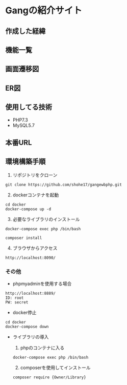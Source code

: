 # Gangの紹介サイト

## 作成した経緯

## 機能一覧

## 画面遷移図

## ER図

## 使用してる技術
- PHP7.3
- MySQL5.7

## 本番URL

## 環境構築手順

1. リポジトリをクローン
```
git clone https://github.com/shohe17/gangewbphp.git
```

2. dockerコンテナを起動
```
cd docker
docker-compose up -d
```

3. 必要なライブラリのインストール
```
docker-compose exec php /bin/bash

composer install
```

4. ブラウザからアクセス
```
http://localhost:8090/
```

### その他
- phpmyadminを使用する場合
```
http://localhost:8889/
ID: root
PW: secret
```

- docker停止
```
cd docker
docker-compose down
```

- ライブラリの導入
  1. phpのコンテナに入る
  ```
  docker-compose exec php /bin/bash
  ```

  2. composerを使用してインストール
  ```
  composer require {Owner/Library}
  ```